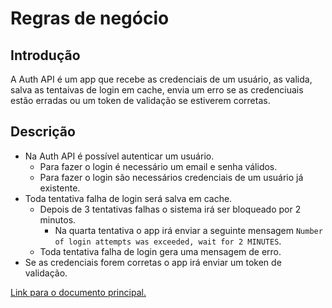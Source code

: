 # Regras de negócio

## Introdução

A Auth API é um app que recebe as credenciais de um usuário, as valida, salva as tentaivas de login em cache, envia um erro se as credenciuais estão erradas ou um token de validação se estiverem corretas.

## Descrição

- Na Auth API é possível autenticar um usuário.
  - Para fazer o login é necessário um email e senha válidos.
  - Para fazer o login são necessários credenciais de um usuário já existente.
- Toda tentativa falha de login será salva em cache.
  - Depois de 3 tentativas falhas o sistema irá ser bloqueado por 2 minutos.
    - Na quarta tentativa o app irá enviar a seguinte mensagem ```Number of login attempts was exceeded, wait for 2 MINUTES```.
  - Toda tentativa falha de login gera uma mensagem de erro.
- Se as credenciais forem corretas o app irá enviar um token de validação.

[Link para o documento principal.](./README.md)
